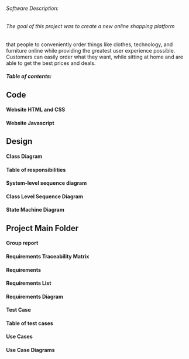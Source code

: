 ###### Software Description:
  ###### The goal of this project was to create a new online shopping platform 
that people to conveniently order things like clothes, technology, and furniture online while providing the greatest user experience possible.
Customers can easily order what they want, while sitting at home and are able to get the best prices and deals. 

##### Table of contents: 
 



## Code
#### Website HTML and CSS
#### Website Javascript

## Design
#### Class Diagram
#### Table of responsibilities
#### System-level sequence diagram 
#### Class Level Sequence Diagram
#### State Machine Diagram


## Project Main Folder
#### Group report
#### Requirements Traceability Matrix
#### Requirements
#### Requirements List
#### Requirements Diagram

#### Test Case
#### Table of test cases

#### Use Cases
#### Use Case Diagrams
